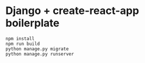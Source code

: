# Django + create-react-app boilerplate

```
npm install
npm run build
python manage.py migrate
python manage.py runserver
```
